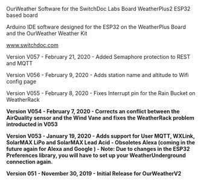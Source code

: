 
OurWeather Software for the SwitchDoc Labs Board WeatherPlus2 ESP32 based board

Arduino IDE software designed for the ESP32 on the WeatherPlus Board and the OurWeather Weather Kit

www.switchdoc.com<BR>

Version V057 - February 21, 2020 -  Added Semaphore protection to REST and MQTT<BR>

Version V056 - February 9, 2020 -  Adds station name and altitude to Wifi config page<BR>

Version V055 - February 8, 2020 - Fixes Interrupt pin for the Rain Bucket on WeatherRack<B> 

Version V054 - February 7, 2020 - Corrects an conflict between the AirQuality sensor and the Wind Vane and fixes the WeatherRack problem introducted in V053<BR>

Version V053 - January 19, 2020 - Adds support for User MQTT, WXLink, SolarMAX LiPo and SolarMAX Lead Acid - Obsoletes Alexa (coming in the future again for Alexa and Google ) - Note:  Due to changes in the ESP32 Preferences library, you will have to set up your WeatherUnderground connection again. <BR>

Version 051 - November 30, 2019 - Initial Release for OurWeatherV2<BR>



